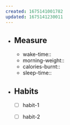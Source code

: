 ```yaml
---
created: 1675141001782
updated: 1675141230011
---
```


- ## Measure
	- wake-time:: 
	- morning-weight::
	- calories-burnt::
	- sleep-time:: 
- ## Habits 
	- [ ] habit-1
	- [ ] habit-2


